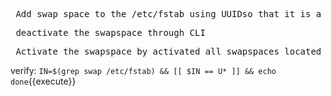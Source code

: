 <pre> Add swap space to the /etc/fstab using UUIDso that it is a persistent mount</pre>

<pre> deactivate the swapspace through CLI</pre>

<pre> Activate the swapspace by activated all swapspaces located in the /etc/fstab </pre>

verify: `IN=$(grep swap /etc/fstab) && [[ $IN == U* ]] && echo done`{{execute}}
